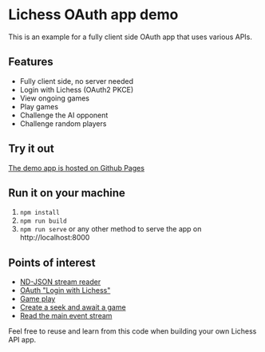 # Lichess OAuth app demo

This is an example for a fully client side OAuth app that uses various APIs.

## Features

- Fully client side, no server needed
- Login with Lichess (OAuth2 PKCE)
- View ongoing games
- Play games
- Challenge the AI opponent
- Challenge random players

## Try it out

[The demo app is hosted on Github Pages](https://lichess-org.github.io/api-demo/)

## Run it on your machine

1. `npm install`
1. `npm run build`
1. `npm run serve` or any other method to serve the app on http://localhost:8000

## Points of interest

- [ND-JSON stream reader](https://github.com/lichess-org/api-demo/blob/master/src/ndJsonStream.ts)
- [OAuth "Login with Lichess"](https://github.com/lichess-org/api-demo/blob/master/src/auth.ts)
- [Game play](https://github.com/lichess-org/api-demo/blob/master/src/game.ts)
- [Create a seek and await a game](https://github.com/lichess-org/api-demo/blob/master/src/seek.ts)
- [Read the main event stream](https://github.com/lichess-org/api-demo/blob/master/src/ctrl.ts)

Feel free to reuse and learn from this code when building your own Lichess API app.
